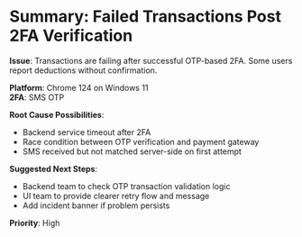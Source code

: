 # Summary: Failed Transactions Post 2FA Verification

**Issue**: Transactions are failing after successful OTP-based 2FA. Some users report deductions without confirmation.

**Platform**: Chrome 124 on Windows 11  
**2FA**: SMS OTP  

**Root Cause Possibilities**:
- Backend service timeout after 2FA
- Race condition between OTP verification and payment gateway
- SMS received but not matched server-side on first attempt

**Suggested Next Steps**:
- Backend team to check OTP transaction validation logic
- UI team to provide clearer retry flow and message
- Add incident banner if problem persists

**Priority**: High
